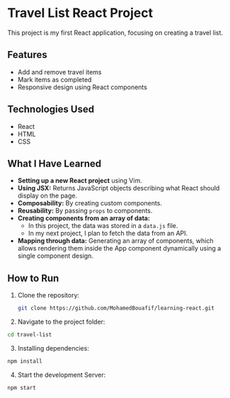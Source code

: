 # Travel List React Project

This project is my first React application, focusing on creating a travel list.

## Features
- Add and remove travel items
- Mark items as completed
- Responsive design using React components

## Technologies Used
- React
- HTML
- CSS


## What I Have Learned
- **Setting up a new React project** using Vim.
- **Using JSX:** Returns JavaScript objects describing what React should display on the page.
- **Composability:** By creating custom components.
- **Reusability:** By passing `props` to components.
- **Creating components from an array of data:**
  - In this project, the data was stored in a `data.js` file.
  - In my next project, I plan to fetch the data from an API.
- **Mapping through data:** Generating an array of components, which allows rendering them inside the App component dynamically using a single component design.

## How to Run
1. Clone the repository:
   ```bash
   git clone https://github.com/MohamedBouafif/learning-react.git
   ```
2. Navigate to the project folder:
  ```bash
  cd travel-list
  ```
3. Installing dependencies:
  ```bash
  npm install
  ```
4. Start the development Server:
  ```bash
  npm start
  ```



